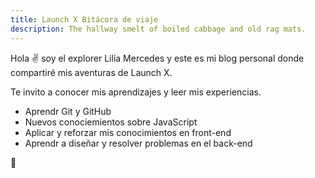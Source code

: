 ```yaml
---
title: Launch X Bitácora de viaje
description: The hallway smelt of boiled cabbage and old rag mats.
---
```


Hola ✌️  soy el explorer Lilia Mercedes y este es mi blog personal donde compartiré mis aventuras de Launch X.

Te invito a conocer mis aprendizajes y leer mis experiencias.

- Aprendr Git y GitHub
- Nuevos conociemientos sobre JavaScript
- Aplicar y reforzar mis conocimientos en front-end
- Aprendr a diseñar y resolver problemas en el back-end

🚀
